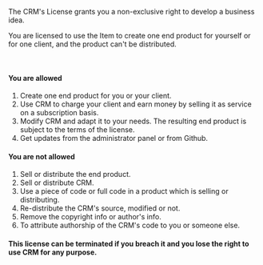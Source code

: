 <p>The CRM's License grants you a non-exclusive right to develop a business idea.</p>
<p>You are licensed to use the Item to create one end product for yourself or for one client, and the product can't be distributed.</p>
<br>
<h4>
    You are allowed
</h4>
<ol class="c3 start" start="1">
    <li class="c1">
        <span class="c0">Create one end product for you or your client.<br /></span>
    </li>
    <li class="c1">
        <span class="c0">Use CRM to charge your client and earn money by selling it as service on a subscription basis.<br /></span>
    </li>
    <li class="c1">
        <span class="c0">Modify CRM and adapt it to your needs. The resulting end product is subject to the terms of the license.<br /></span>
    </li>
    <li class="c1">
        <span class="c0">Get updates from the administrator panel or from Github. <br /></span>
    </li>
</ol>
<h4>
    You are not allowed
</h4>
<ol class="c3 start" start="1">
    <li class="c1">
        <span class="c0">Sell or distribute the end product.<br /></span>
    </li>
    <li class="c1">
        <span class="c0">Sell or distribute CRM.<br /></span>
    </li>
    <li class="c1">
        <span class="c0">Use a piece of code or full code in a product which is selling or distributing.<br /></span>
    </li>
    <li class="c1">
        <span class="c0">Re-distribute the CRM's source, modified or not.<br /></span>
    </li>
    <li class="c1">
        <span class="c0">Remove the copyright info or author's info.<br /></span>
    </li>
    <li class="c1">
        <span class="c0">To attribute authorship of the CRM's code to you or someone else.<br /></span>
    </li>
</ol>

<h4>This license can be terminated if you breach it and you lose the right to use CRM for any purpose.</h4>